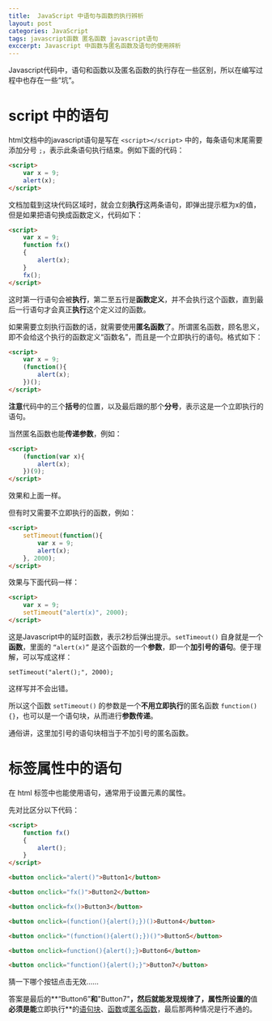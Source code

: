 ```yaml
---
title:  JavaScript 中语句与函数的执行辨析
layout: post
categories: JavaScript
tags: javascript函数 匿名函数 javascript语句
exccerpt: Javascript 中函数与匿名函数及语句的使用辨析
---
```

Javascript代码中，语句和函数以及匿名函数的执行存在一些区别，所以在编写过程中也存在一些“坑“。

# script 中的语句

html文档中的javascript语句是写在 `<script></script>` 中的，每条语句末尾需要添加分号 `;`，表示此条语句执行结束。例如下面的代码：

``` html
<script>
	var x = 9;
	alert(x);
</script>
```

文档加载到这块代码区域时，就会立刻**执行**这两条语句，即弹出提示框为x的值，但是如果把语句换成函数定义，代码如下：

``` html
<script>
	var x = 9;
	function fx()
	{
		alert(x);
	}
	fx();
</script>
```

这时第一行语句会被**执行**，第二至五行是**函数定义**，并不会执行这个函数，直到最后一行语句才会真正**执行**这个定义过的函数。

如果需要立刻执行函数的话，就需要使用**匿名函数**了。所谓匿名函数，顾名思义，即不会给这个执行的函数定义“函数名”，而且是一个立即执行的语句。格式如下：

``` html
<script>
	var x = 9;
	(function(){
		alert(x);
	})();
</script>
```

**注意**代码中的三个**括号**的位置，以及最后跟的那个**分号**，表示这是一个立即执行的语句。

当然匿名函数也能**传递参数**，例如：

``` html
<script>
	(function(var x){
		alert(x);
	})(9);
</script>
```

效果和上面一样。

但有时又需要不立即执行的函数，例如：

``` html
<script>
	setTimeout(function(){
		var x = 9;
		alert(x);
	}, 2000);
</script>
```

效果与下面代码一样：

``` html
<script>
	var x = 9;
	setTimeout("alert(x)", 2000);
</script>
```

这是Javascript中的延时函数，表示2秒后弹出提示。`setTimeout()` 自身就是一个**函数**，里面的 `“alert(x)”` 是这个函数的一个**参数**，即一个**加引号的语句**。便于理解，可以写成这样：

	setTimeout("alert();", 2000);

这样写并不会出错。

所以这个函数 `setTimeout()` 的参数是一个**不用立即执行**的匿名函数 `function(){}`，也可以是一个语句块，从而进行**参数传递**。

通俗讲，这里加引号的语句块相当于不加引号的匿名函数。

# 标签属性中的语句

在 html 标签中也能使用语句，通常用于设置元素的属性。

先对比区分以下代码：

```html
<script>
	function fx()
	{
		alert();
	}
</script>

<button onclick="alert()">Button1</button>

<button onclick="fx()">Button2</button>

<button onclick=fx()>Button3</button>

<button onclick=(function(){alert();})()>Button4</button>

<button onclick="(function(){alert();})()">Button5</button>

<button onclick=function(){alert();}>Button6</button>

<button onclick="function(){alert();}">Button7</button>
```

猜一下哪个按钮点击无效……

答案是最后的**“Button6”**和**"Button7"**，然后就能发现规律了，**属性**所设置的**值**必须是能**立即执行**的<u>语句块</u>、<u>函数</u>或<u>匿名函数</u>，最后那两种情况是行不通的。